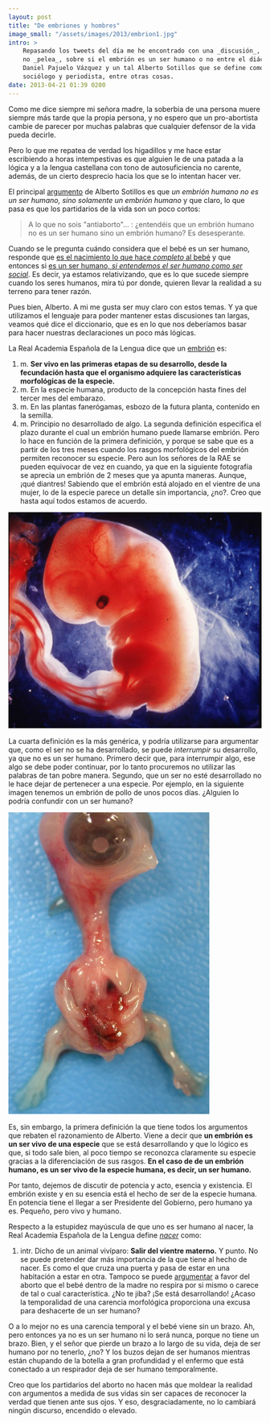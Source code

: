 ```yaml
---
layout: post
title: "De embriones y hombres"
image_small: "/assets/images/2013/embrion1.jpg"
intro: >
    Repasando los tweets del día me he encontrado con una _discusión_, que
    no _pelea_, sobre si el embrión es un ser humano o no entre el diácono
    Daniel Pajuelo Vázquez y un tal Alberto Sotillos que se define como padre,
    sociólogo y periodista, entre otras cosas.
date: 2013-04-21 01:39 0200
---
```

Como me dice siempre mi señora madre, la soberbia de una persona muere siempre más tarde que la propia persona, y no espero que un pro-abortista cambie de parecer por muchas palabras que cualquier defensor de la vida pueda decirle.

Pero lo que me repatea de verdad los higadillos y me hace estar escribiendo a horas intempestivas es que alguien le de una patada a la lógica y a la lengua castellana con tono de autosuficiencia no carente, además, de un cierto desprecio hacia los que se lo intentan hacer ver.

El principal [argumento](https://twitter.com/AlbertoSotillos/status/325652832474779648) de Alberto Sotillos es que _un embrión humano no es un ser humano, sino solamente un embrión humano_ y que claro, lo que pasa es que los partidarios de la vida son un poco cortos:

> A lo que no sois "antiaborto"... : ¿entendéis que un embrión humano no es un ser humano sino un embrión humano? Es desesperante.

Cuando se le pregunta cuándo considera que el bebé es un ser humano, responde que [es el nacimiento lo que hace _completo_ al bebé](https://twitter.com/AlbertoSotillos/status/325691990358499328) y que entonces si [es un ser humano, _si entendemos el ser humano como ser social_](https://twitter.com/AlbertoSotillos/status/325667763282665473). Es decir, ya estamos relativizando, que es lo que sucede siempre cuando los seres humanos, mira tú por donde, quieren llevar la realidad a su terreno para tener razón.

Pues bien, Alberto. A mi me gusta ser muy claro con estos temas. Y ya que utilizamos el lenguaje para poder mantener estas discusiones tan largas, veamos qué dice el diccionario, que es en lo que nos deberíamos basar para hacer nuestras declaraciones un poco más lógicas.

La Real Academia Española de la Lengua dice que un [embrión](http://lema.rae.es/drae/srv/search?id=jECSrfTWmDXX2pILfDiJ) es:

1.  m. __Ser vivo en las primeras etapas de su desarrollo, desde la fecundación hasta que el organismo adquiere las características morfológicas de la especie.__
2.  m. En la especie humana, producto de la concepción hasta fines del tercer mes del embarazo.
3.  m. En las plantas fanerógamas, esbozo de la futura planta, contenido en la semilla.
4.  m. Principio no desarrollado de algo.
La segunda definición especifica el plazo durante el cual un embrión humano puede llamarse embrión. Pero lo hace en función de la primera definición, y porque se sabe que es a partir de los tres meses cuando los rasgos morfológicos del embrión permiten reconocer su especie. Pero aun los señores de la RAE se pueden equivocar de vez en cuando, ya que en la siguiente fotografía se aprecia un embrión de 2 meses que ya apunta maneras. Aunque, ¡qué diantres! Sabiendo que el embrión está alojado en el vientre de una mujer, lo de la especie parece un detalle sin importancia, ¿no?. Creo que hasta aquí todos estamos de acuerdo.

![](/assets/images/2013/embrion-2-meses.jpg)

La cuarta definición es la más genérica, y podría utilizarse para argumentar que, como el ser no se ha desarrollado, se puede _interrumpir_ su desarrollo, ya que no es un ser humano. Primero decir que, para interrumpir algo, ese algo se debe poder continuar, por lo tanto procuremos no utilizar las palabras de tan pobre manera. Segundo, que un ser no esté desarrollado no le hace dejar de pertenecer a una especie. Por ejemplo, en la siguiente imagen tenemos un embrión de pollo de unos pocos días. ¿Alguien lo podría confundir con un ser humano?

![](/assets/images/2013/1_Embrión9días.jpg)

Es, sin embargo, la primera definición la que tiene todos los argumentos que rebaten el razonamiento de Alberto. Viene a decir que __un embrión es un ser vivo__ __de una especie__ que se está desarrollando y que lo lógico es que, si todo sale bien, al poco tiempo se reconozca claramente su especie gracias a la diferenciación de sus rasgos. __En el caso de de un embrión humano, es un ser vivo de la especie humana, es decir, un ser humano.__

Por tanto, dejemos de discutir de potencia y acto, esencia y existencia. El embrión existe y en su esencia está el hecho de ser de la especie humana. En potencia tiene el llegar a ser Presidente del Gobierno, pero humano ya es. Pequeño, pero vivo y humano.

Respecto a la estupidez mayúscula de que uno es ser humano al nacer, la Real Academia Española de la Lengua define [_nacer_](http://lema.rae.es/drae/srv/search?id=m7wiqaLzFDXX2sAqHYpN) como:

1.  intr. Dicho de un animal vivíparo: __Salir del vientre materno.__
Y punto. No se puede pretender dar más importancia de la que tiene al hecho de nacer. Es como el que cruza una puerta y pasa de estar en una habitación a estar en otra. Tampoco se puede [argumentar](https://twitter.com/AlbertoSotillos/status/325610992983756800) a favor del aborto que el bebé dentro de la madre no respira por si mismo o carece de tal o cual característica. ¿No te jiba? ¡Se está desarrollando! ¿Acaso la temporalidad de una carencia morfológica proporciona una excusa para deshacerte de un ser humano?

O a lo mejor no es una carencia temporal y el bebé viene sin un brazo. Ah, pero entonces ya no es un ser humano ni lo será nunca, porque no tiene un brazo. Bien, y el señor que pierde un brazo a lo largo de su vida, deja de ser humano por no tenerlo, ¿no? Y los buzos dejan de ser humanos mientras están chupando de la botella a gran profundidad y el enfermo que está conectado a un respirador deja de ser humano temporalmente.

Creo que los partidarios del aborto no hacen más que moldear la realidad con argumentos a medida de sus vidas sin ser capaces de reconocer la verdad que tienen ante sus ojos. Y eso, desgraciadamente, no lo cambiará ningún discurso, encendido o elevado.
